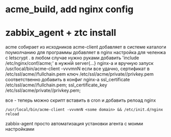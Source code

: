 # acme_build, add nginx config
# zabbix_agent + ztc install
acme  собирает из исходников acme-client 
добавляет в системе каталоги поумолчанию для программы
добавляет в nginx настройка для челенжа с letscrypt . 
в любом случае нужно руками добавить 'include /etc/nginx/conf/acme;'  в нужній server{...} nginx-а
и вручную запуск 
	/usr/local/bin/acme-client -vvvmnN <some domain>
если все удачно, сертификат в 
	/etc/ssl/acme/<some domain>/fullchain.pem
ключ 
	/etc/ssl/acme/private/<some domain>/privkey.pem
соответственно добавить в конфиг nginx-a
    ssl_certificate                /etc/ssl/acme/<some domain>/fullchain.pem;
    ssl_certificate_key            /etc/ssl/acme/private/<some domain>/privkey.pem;

все - теперь можно скрипт вставить в cron и добавить релоад nginx

	/usr/local/bin/acme-client -vvvmnN <some domain> && /etc/init.d/nginx reload

zabbix-agent 
 просто автоматизация установки агента с моими настройками
